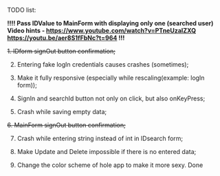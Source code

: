 TODO list:

**!!!! Pass IDValue to MainForm with displaying only one (searched user)
  Video hints - https://www.youtube.com/watch?v=PTneUzaIZXQ
                https://youtu.be/aer8S1fFbNc?t=964 !!!**

~~1. IDform signOut button confirmation;~~

2. Entering fake logIn credentials causes crashes (sometimes);

3. Make it fully responsive (especially while rescaling(example: logIn form));

4. SignIn and searchId button not only on click, but also onKeyPress;

5. Crash while saving empty data;

~~6. MainForm signOut button confirmation;~~

7. Crash while entering string instead of int in IDsearch form;

8. Make Update and Delete impossible if there is no entered data;

10. Change the color scheme of hole app to make it more sexy.  Done
